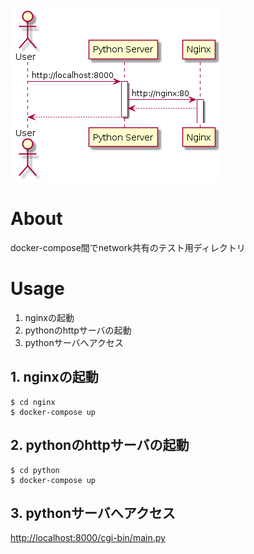 ![image.png](https://raw.githubusercontent.com/y-ohgi/dockerfiles/master/network/image.png)

# About
docker-compose間でnetwork共有のテスト用ディレクトリ

# Usage
1. nginxの起動
2. pythonのhttpサーバの起動
3. pythonサーバへアクセス

## 1. nginxの起動
```
$ cd nginx
$ docker-compose up
```

## 2. pythonのhttpサーバの起動
```
$ cd python
$ docker-compose up
```

## 3. pythonサーバへアクセス
[http://localhost:8000/cgi-bin/main.py](http://localhost:8000/cgi-bin/main.py)
